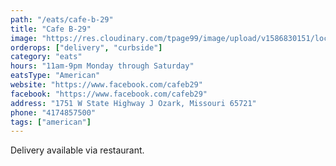 ```yaml
---
path: "/eats/cafe-b-29"
title: "Cafe B-29"
image: "https://res.cloudinary.com/tpage99/image/upload/v1586830151/local417eats/local417eatslogo.png"
orderops: ["delivery", "curbside"]
category: "eats"
hours: "11am-9pm Monday through Saturday"
eatsType: "American"
website: "https://www.facebook.com/cafeb29"
facebook: "https://www.facebook.com/cafeb29"
address: "1751 W State Highway J Ozark, Missouri 65721"
phone: "4174857500"
tags: ["american"]
---
```


Delivery available via restaurant.

